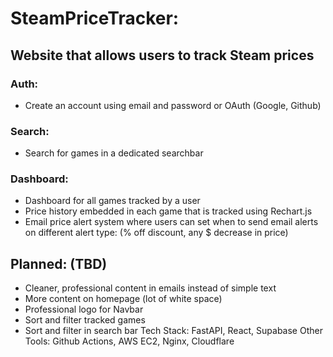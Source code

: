 # SteamPriceTracker:

## Website that allows users to track Steam prices

### Auth:
- Create an account using email and password or OAuth (Google, Github)
### Search:
- Search for games in a dedicated searchbar
### Dashboard:
- Dashboard for all games tracked by a user
- Price history embedded in each game that is tracked using Rechart.js
- Email price alert system where users can set when to send email alerts on different alert type: (% off discount, any $ decrease in price)

## Planned: (TBD)
- Cleaner, professional content in emails instead of simple text
- More content on homepage (lot of white space)
- Professional logo for Navbar
- Sort and filter tracked games
- Sort and filter in search bar
Tech Stack: FastAPI, React, Supabase
Other Tools: Github Actions, AWS EC2, Nginx, Cloudflare
